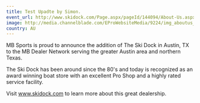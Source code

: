 ```yaml
---
title: Test Upadte by Simon. 
event_url: http://www.skidock.com/Page.aspx/pageId/144094/About-Us.aspx
image: http://media.channelblade.com/EProWebsiteMedia/9224/img_aboutus_content_large.jpg
country: AU
---
```

MB Sports is proud to announce the addition of The Ski Dock in Austin, TX to the MB Dealer Network serving the greater Austin area and northern Texas.

The Ski Dock has been around since the 80's and today is recognized as an award winning boat store with an excellent Pro Shop and a highly rated service facility.

Visit www.skidock.com to learn more about this great dealership.
